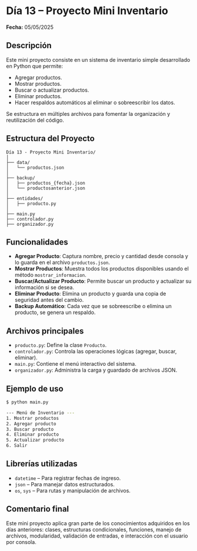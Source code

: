 # Día 13 – Proyecto Mini Inventario

**Fecha:** 05/05/2025

## Descripción

Este mini proyecto consiste en un sistema de inventario simple desarrollado en Python que permite:

- Agregar productos.
- Mostrar productos.
- Buscar o actualizar productos.
- Eliminar productos.
- Hacer respaldos automáticos al eliminar o sobreescribir los datos.

Se estructura en múltiples archivos para fomentar la organización y reutilización del código.

## Estructura del Proyecto

```
Día 13 - Proyecto Mini Inventario/
│
├── data/
│   └── productos.json
│
├── backup/
│   ├── productos_{fecha}.json
│   └── productosanterior.json
│
├── entidades/
│   ├── producto.py
│
├── main.py
├── controlador.py
├── organizador.py
```

## Funcionalidades

- **Agregar Producto**: Captura nombre, precio y cantidad desde consola y lo guarda en el archivo `productos.json`.
- **Mostrar Productos**: Muestra todos los productos disponibles usando el método `mostrar_informacion`.
- **Buscar/Actualizar Producto**: Permite buscar un producto y actualizar su información si se desea.
- **Eliminar Producto**: Elimina un producto y guarda una copia de seguridad antes del cambio.
- **Backup Automático**: Cada vez que se sobreescribe o elimina un producto, se genera un respaldo.

## Archivos principales

- `producto.py`: Define la clase `Producto`.
- `controlador.py`: Controla las operaciones lógicas (agregar, buscar, eliminar).
- `main.py`: Contiene el menú interactivo del sistema.
- `organizador.py`: Administra la carga y guardado de archivos JSON.

## Ejemplo de uso

```bash
$ python main.py

--- Menú de Inventario ---
1. Mostrar productos
2. Agregar producto
3. Buscar producto
4. Eliminar producto
5. Actualizar producto
6. Salir
```

## Librerías utilizadas

- `datetime` – Para registrar fechas de ingreso.
- `json` – Para manejar datos estructurados.
- `os`, `sys` – Para rutas y manipulación de archivos.

## Comentario final

Este mini proyecto aplica gran parte de los conocimientos adquiridos en los días anteriores: clases, estructuras condicionales, funciones, manejo de archivos, modularidad, validación de entradas, e interacción con el usuario por consola.
